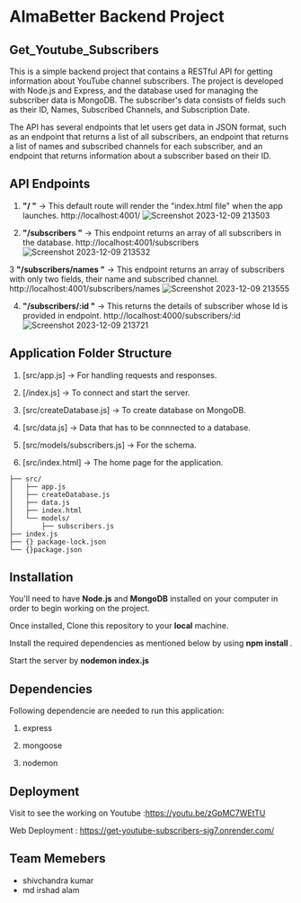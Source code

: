 # AlmaBetter Backend Project 

## Get_Youtube_Subscribers
This is a simple backend project that contains a RESTful API for getting information about YouTube channel subscribers. The project is developed with Node.js and Express, and the database used for managing the subscriber data is MongoDB. The subscriber's data consists of fields such as their ID, Names, Subscribed Channels, and Subscription Date.

The API has several endpoints that let users get data in JSON format, such as an endpoint that returns a list of all subscribers, an endpoint that returns a list of names and subscribed channels for each subscriber, and an endpoint that returns information about a subscriber based on their ID.

## API Endpoints 
1. **"/ "** -> This default route will render the "index.html file" when the app launches. http://localhost:4001/
   ![Screenshot 2023-12-09 213503](https://github.com/Shiv199206/Get-youtube-subcribers/assets/126183364/24521e65-71b8-4873-b5b5-5a59404b707a)



2. **"/subscribers "** -> This endpoint returns an array of all subscribers in the database. http://localhost:4001/subscribers
   ![Screenshot 2023-12-09 213532](https://github.com/Shiv199206/Get-youtube-subcribers/assets/126183364/1c3d1c5f-1db2-43de-bfe8-63fc853f7ea1)



3 **"/subscribers/names "** -> This endpoint returns an array of subscribers with only two fields, their name and subscribed channel. http://localhost:4001/subscribers/names
 ![Screenshot 2023-12-09 213555](https://github.com/Shiv199206/Get-youtube-subcribers/assets/126183364/9cdab4d3-8389-4997-bada-e7be61f57d6f)


4. **"/subscribers/:id "** -> This returns the details of subscriber whose Id is provided in endpoint. http://localhost:4000/subscribers/:id
![Screenshot 2023-12-09 213721](https://github.com/Shiv199206/Get-youtube-subcribers/assets/126183364/b5b94062-be43-4cec-a0f5-ae348148dfda)

## Application Folder Structure
1. [src/app.js] -> For handling requests and responses.

2. [/index.js] -> To connect and start the server.

3. [src/createDatabase.js] -> To create database on MongoDB.

4. [src/data.js] -> Data that has to be connnected to a database.

5. [src/models/subscribers.js] -> For the schema.
   
6. [src/index.html] -> The home page for the application.
```
├── src/
│   ├── app.js
│   ├── createDatabase.js
│   ├── data.js
│   ├── index.html 
│   └── models/
│       ├── subscribers.js
├── index.js   
├── {} package-lock.json
└── {}package.json
```

## Installation 

You'll need to have **Node.js** and **MongoDB** installed on your computer in order to begin working on the project. 

Once installed, Clone this repository to your **local** machine.

Install the required dependencies as mentioned below by using **npm install <packageName>**.

Start the server by **nodemon index.js**

## Dependencies
Following dependencie are needed to run this application: 

1. express

2. mongoose

3. nodemon

## Deployment

Visit to see the working on Youtube :https://youtu.be/zGpMC7WEtTU

Web Deployment : https://get-youtube-subscribers-sjg7.onrender.com/  

## Team Memebers

- shivchandra kumar
- md irshad alam
